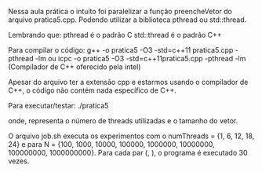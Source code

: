 Nessa aula prática o intuito foi paralelizar a função preencheVetor do arquivo pratica5.cpp.
Podendo utilizar a biblioteca pthread ou std::thread.

Lembrando que:
pthread é o padrão C
std::thread é o padrão C++

Para compilar o código:
g++ -o pratica5 -O3 -std=c++11 pratica5.cpp -pthread -lm
ou
icpc -o pratica5 -O3 -std=c++11pratica5.cpp -pthread -lm (Compilador de C++ oferecido pela intel)

Apesar do arquivo ter a extensão cpp e estarmos usando o compilador de C++, o código não contém nada específico de C++. 

Para executar/testar:
./pratica5 <numThreads> <N>

onde, <numThreads> representa o número de threads utilizadas e <N> o tamanho do vetor. 

O arquivo job.sh executa os experimentos com o numThreads = {1, 6, 12, 18, 24} e para N =  {100, 1000, 10000, 100000, 1000000, 10000000, 100000000, 1000000000}. Para cada par (<N>, <NumThreads>), o programa é executado 30 vezes. 